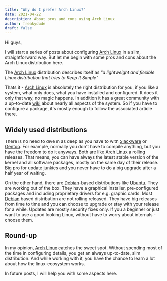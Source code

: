 ```yaml
---
title: "Why do I prefer Arch Linux?"
date: 2021-04-22
description: About pros and cons using Arch Linux
author: freakydude
draft: false
---
```


Hi guys,

I will start a series of posts about configuring [Arch Linux](https://archlinux.org/) in a slim, straightforward way. But let me begin with some pros and cons about the Arch Linux distribution here.

The [Arch Linux](https://archlinux.org/) distribution describes itself as _"a lightweight and flexible Linux distribution that tries to Keep It Simple"_

Thats it - [Arch Linux](https://archlinux.org/) is absolutely the right distribution for you, if you like a system, what only does, what you have installed and configured. It does it only that way, no magic happens. In addition it has a great community with a up-to-date [wiki](https://wiki.archlinux.org/) about nearly all aspects of the system. So if you have to configure a package, it's mostly enough to follow the associated article there.

## Widely used distributions

There is no need to dive in as deep as you have to with [Slackware](http://www.slackware.com/) or [Gentoo](https://www.gentoo.org/). For example, normally you don't have to compile anything, but you have the freedom to do it anyways. Both are like [Arch Linux](https://archlinux.org/) a rolling releases. That means, you can have always the latest stable version of the kernel and all software packages, mostly on the same day of their release. Big pro for update junkies and you never have to do a big upgrade after a half year of waiting.

On the other hand, there are [Debian](https://www.debian.org/)-based distributions like [Ubuntu](https://ubuntu.com/). They are working out of the box. They have a graphical installer, pre-configured packages and including proprietary drivers for e.g. graphic cards. Most [Debian](https://www.debian.org/) based distribution are not rolling released. They have big releases from time to time and you can choose to upgrade or stay with your release for a while. Updates are mostly security fixes only. If you a beginner or just want to use a good looking Linux, without have to worry about internals - choose them.

## Round-up

In my opinion, [Arch Linux](https://archlinux.org/) catches the sweet spot. Without spending most of the time in configuring details, you get an always up-to-date, slim distribution. And while working with it, you have the chance to learn a lot about how the linux-ecosystem works.

In future posts, I will help you with some aspects here.
